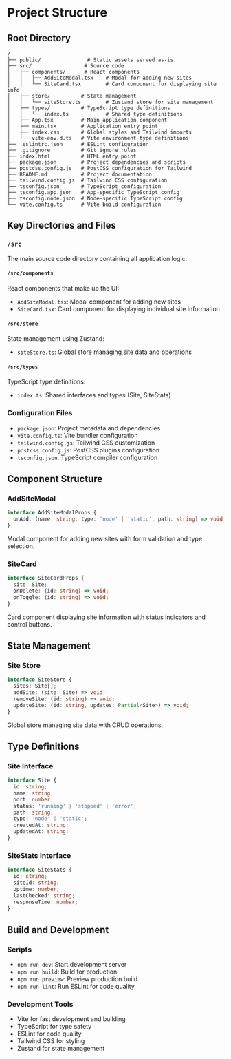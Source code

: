 # Project Structure

## Root Directory
```
/
├── public/               # Static assets served as-is
├── src/                 # Source code
│   ├── components/      # React components
│   │   ├── AddSiteModal.tsx    # Modal for adding new sites
│   │   └── SiteCard.tsx        # Card component for displaying site info
│   ├── store/          # State management
│   │   └── siteStore.ts        # Zustand store for site management
│   ├── types/          # TypeScript type definitions
│   │   └── index.ts            # Shared type definitions
│   ├── App.tsx         # Main application component
│   ├── main.tsx        # Application entry point
│   ├── index.css       # Global styles and Tailwind imports
│   └── vite-env.d.ts   # Vite environment type definitions
├── .eslintrc.json      # ESLint configuration
├── .gitignore          # Git ignore rules
├── index.html          # HTML entry point
├── package.json        # Project dependencies and scripts
├── postcss.config.js   # PostCSS configuration for Tailwind
├── README.md           # Project documentation
├── tailwind.config.js  # Tailwind CSS configuration
├── tsconfig.json       # TypeScript configuration
├── tsconfig.app.json   # App-specific TypeScript config
├── tsconfig.node.json  # Node-specific TypeScript config
└── vite.config.ts      # Vite build configuration
```

## Key Directories and Files

### `/src`
The main source code directory containing all application logic.

#### `/src/components`
React components that make up the UI:
- `AddSiteModal.tsx`: Modal component for adding new sites
- `SiteCard.tsx`: Card component for displaying individual site information

#### `/src/store`
State management using Zustand:
- `siteStore.ts`: Global store managing site data and operations

#### `/src/types`
TypeScript type definitions:
- `index.ts`: Shared interfaces and types (Site, SiteStats)

### Configuration Files
- `package.json`: Project metadata and dependencies
- `vite.config.ts`: Vite bundler configuration
- `tailwind.config.js`: Tailwind CSS customization
- `postcss.config.js`: PostCSS plugins configuration
- `tsconfig.json`: TypeScript compiler configuration

## Component Structure

### AddSiteModal
```typescript
interface AddSiteModalProps {
  onAdd: (name: string, type: 'node' | 'static', path: string) => void;
}
```
Modal component for adding new sites with form validation and type selection.

### SiteCard
```typescript
interface SiteCardProps {
  site: Site;
  onDelete: (id: string) => void;
  onToggle: (id: string) => void;
}
```
Card component displaying site information with status indicators and control buttons.

## State Management

### Site Store
```typescript
interface SiteStore {
  sites: Site[];
  addSite: (site: Site) => void;
  removeSite: (id: string) => void;
  updateSite: (id: string, updates: Partial<Site>) => void;
}
```
Global store managing site data with CRUD operations.

## Type Definitions

### Site Interface
```typescript
interface Site {
  id: string;
  name: string;
  port: number;
  status: 'running' | 'stopped' | 'error';
  path: string;
  type: 'node' | 'static';
  createdAt: string;
  updatedAt: string;
}
```

### SiteStats Interface
```typescript
interface SiteStats {
  id: string;
  siteId: string;
  uptime: number;
  lastChecked: string;
  responseTime: number;
}
```

## Build and Development

### Scripts
- `npm run dev`: Start development server
- `npm run build`: Build for production
- `npm run preview`: Preview production build
- `npm run lint`: Run ESLint for code quality

### Development Tools
- Vite for fast development and building
- TypeScript for type safety
- ESLint for code quality
- Tailwind CSS for styling
- Zustand for state management